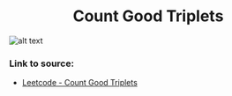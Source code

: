 <h1 align="center">Count Good Triplets</h1>

![alt text](https://images2.imgbox.com/07/16/XPRsBFs9_o.png?raw=true)

### Link to source: 
- <a href="https://leetcode.com/problems/count-good-triplets/">Leetcode - Count Good Triplets</a>

